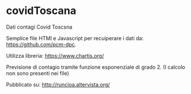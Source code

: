 # covidToscana
Dati contagi Covid Toscsna

Semplice file HTMl e Javascript per recuiperare i dati da: https://github.com/pcm-dpc.

Utilizza libreria: https://www.chartjs.org/

Previsione di contagio tramite funzione esponenziale di grado 2. (I calcolo non sono presenti nei file)

Pubblicato su: http://runcioa.altervista.org/
